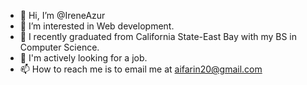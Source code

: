 - 👋 Hi, I’m @IreneAzur
- 👀 I’m interested in Web development.
- 🌱 I recently graduated from California State-East Bay with my BS in Computer Science.
- 💞️ I'm actively looking for a job.
- 📫 How to reach me is to email me at aifarin20@gmail.com

<!---
IreneAzur/IreneAzur is a ✨ special ✨ repository because its `README.md` (this file) appears on your GitHub profile.
You can click the Preview link to take a look at your changes.
--->
